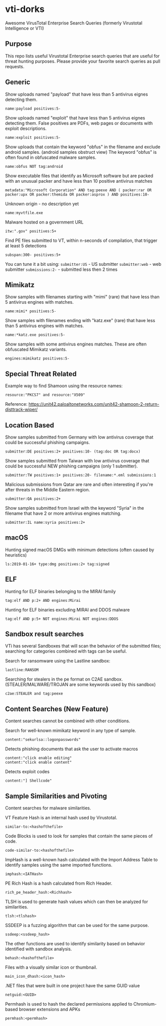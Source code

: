 # vti-dorks
Awesome VirusTotal Enterprise Search Queries (formerly Virustotal Intelligence or VTI) 

## Purpose

This repo lists useful Virustotal Enterprise search queries that are useful for threat hunting purposes. Please provide your favorite search queries as pull requests. 

## Generic
Show uploads named "payload" that have less than 5 antivirus eignes detecting them.
```
name:payload positives:5-
```
Show uploads named "exploit" that have less than 5 antivirus eignes detecting them. False positives are PDFs, web pages or documents with exploit descriptions.
```
name:exploit positives:5-
```
Show uploads that contain the keyword "obfus" in the filename and exclude android samples. (android samples obstruct view) The keyword "obfus" is often found in obfuscated malware samples. 
```
name:obfus NOT tag:android
```
Show executable files that identify as Microsoft software but are packed with an unusual packer and have less than 10 positive antivirus matches
```
metadata:"Microsoft Corporation" AND tag:peexe AND ( packer:rar OR packer:upx OR packer:themida OR packer:asprox ) AND positives:10-
```
Unknown origin - no description yet 
```
name:myvtfile.exe
```
Malware hosted on a government URL
```
itw:".gov" positives:5+
```
Find PE files submitted to VT, within n-seconds of compilation, that trigger at least 5 detections
```
subspan:300- positives:5+
```
You can tune it a bit using:
`submitter:US` - US submitter
`submitter:web` - web submitter
`submissions:2-` - submitted less then 2 times

## Mimikatz

Show samples with filenames starting with "mimi" (rare) that have less than 5 antivirus engines with matches. 
```
name:mimi* positives:5-
```
Show samples with filenames ending with "katz.exe" (rare) that have less than 5 antivirus engines with matches. 
```
name:*katz.exe positives:5-
```
Show samples with some antivirus engines matches. These are often obfuscated Mimikatz variants.
```
engines:mimikatz positives:5-
```

## Special Threat Related

Example way to find Shamoon using the resource names:
```
resource:"PKCS7" and resource:"X509"
```
Reference: https://unit42.paloaltonetworks.com/unit42-shamoon-2-return-disttrack-wiper/

## Location Based
Show samples submitted from Germany with low antivirus coverage that could be successful phishing campaigns.  
```
submitter:DE positives:2+ positives:10- (tag:doc OR tag:docx)
```
Show samples submitted from Taiwan with low antivirus coverage that could be successful NEW phishing campaigns (only 1 submitter).  
```
submitter:TW positives:1+ positives:20- filename:*.eml submissions:1
```
Malicious submissions from Qatar are rare and often interesting if you're after threats in the Middle Eastern region. 
```
submitter:QA positives:2+
```
Show samples submitted from Israel with the keyword "Syria" in the filename that have 2 or more antivirus engines matching. 
```
submitter:IL name:syria positives:2+
```

## macOS
Hunting signed macOS DMGs with minimum detections (often caused by heuristics) 
```
ls:2019-01-16+ type:dmg positives:2+ tag:signed
```
## ELF
Hunting for ELF binaries belonging to the MIRAI family
```
tag:elf AND p:2+ AND engines:Mirai
```
Hunting for ELF binaries excluding MIRAI and DDOS malware
```
tag:elf AND p:5+ NOT engines:Mirai NOT engines:DDOS
```

## Sandbox result searches
VTi has several Sandboxes that will scan the behavior of the submitted files; searching for categories combined with tags can be useful.

Search for ransomware using the Lastline sandbox:
```
lastline:RANSOM 
```
Searching for stealers in the pe format on C2AE sandbox. (STEALER/MALWARE/TROJAN are some keywords used by this sandbox)
```
c2ae:STEALER and tag:peexe
```

## Content Searches (New Feature)

Content searches cannot be combined with other conditions. 

Search for well-known mimikatz keyword in any type of sample. 
```
content:"sekurlsa::logonpasswords"
```
Detects phishing documents that ask the user to activate macros
```
content:"click enable editing"
content:"click enable content"
```
Detects exploit codes 
```
content:"] Shellcode"
```

## Sample Similarities and Pivoting

Content searches for malware similarities.

VT Feature Hash is an internal hash used by Virustotal.
```
similar-to:<hashofthefile>
```

Code Blocks is used to look for samples that contain the same pieces of code.
```
code-similar-to:<hashofthefile>
```

ImpHash is a well-known hash calculated with the Import Address Table to identify samples using the same imported functions.
```
imphash:<IATHash>
```

PE Rich Hash is a hash calculated from Rich Header.
```
rich_pe_header_hash:<Richhash>
```

TLSH is used to generate hash values which can then be analyzed for similarities.
```
tlsh:<tlshash>
```

SSDEEP is a fuzzing algorithm that can be used for the same purpose. 
```
ssdeep:<ssdeep_hash>
```

The other functions are used to identify similarity based on behavior identified with sandbox analysis. 
```
behash:<hashofthefile>
```

Files with a visually similar icon or thumbnail.
```
main_icon_dhash:<icon_hash>
```

.NET files that were built in one project have the same GUID value
```
netguid:<GUID>
```

Permhash is used to hash the declared permissions applied to Chromium-based browser extensions and APKs
```
permhash:<permhash>
```



